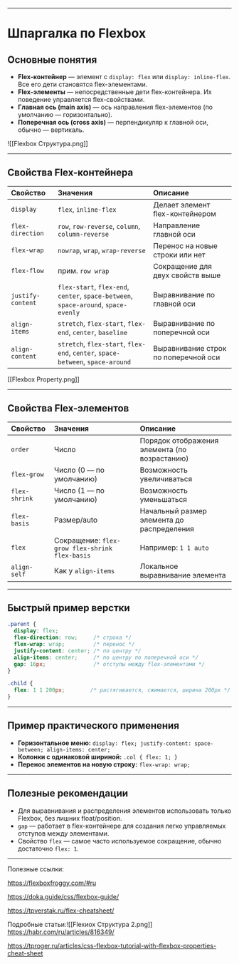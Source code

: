 ***
# Шпаргалка по Flexbox

## Основные понятия

- **Flex-контейнер** — элемент с `display: flex` или `display: inline-flex`. Все его дети становятся flex-элементами.
- **Flex-элементы** — непосредственные дети flex-контейнера. Их поведение управляется flex-свойствами.
- **Главная ось (main axis)** — ось направления flex-элементов (по умолчанию — горизонтально).
- **Поперечная ось (cross axis)** — перпендикуляр к главной оси, обычно — вертикаль.

![[Flexbox Структура.png]]

***

## Свойства Flex-контейнера

| Свойство          | Значения                                                                            | Описание                             |
| :---------------- | :---------------------------------------------------------------------------------- | :----------------------------------- |
| `display`         | `flex`, `inline-flex`                                                               | Делает элемент flex-контейнером      |
| `flex-direction`  | `row`, `row-reverse`, `column`, `column-reverse`                                    | Направление главной оси              |
| `flex-wrap`       | `nowrap`, `wrap`, `wrap-reverse`                                                    | Перенос на новые строки или нет      |
| `flex-flow`       | прим. `row wrap`                                                                    | Сокращение для двух свойств выше     |
| `justify-content` | `flex-start`, `flex-end`, `center`, `space-between`, `space-around`, `space-evenly` | Выравнивание по главной оси          |
| `align-items`     | `stretch`, `flex-start`, `flex-end`, `center`, `baseline`                           | Выравнивание по поперечной оси       |
| `align-content`   | `stretch`, `flex-start`, `flex-end`, `center`, `space-between`, `space-around`      | Выравнивание строк по поперечной оси |
[[Flexbox Property.png]]

***

## Свойства Flex-элементов

| Свойство | Значения | Описание |
| :-- | :-- | :-- |
| `order` | Число | Порядок отображения элемента (по возрастанию) |
| `flex-grow` | Число (0 — по умолчанию) | Возможность увеличиваться |
| `flex-shrink` | Число (1 — по умолчанию) | Возможность уменьшаться |
| `flex-basis` | Размер/auto | Начальный размер элемента до распределения |
| `flex` | Сокращение: `flex-grow flex-shrink flex-basis` | Например: `1 1 auto` |
| `align-self` | Как у `align-items` | Локальное выравнивание элемента |


***

## Быстрый пример верстки

```css
.parent {
  display: flex;
  flex-direction: row;     /* строка */
  flex-wrap: wrap;         /* перенос */
  justify-content: center; /* по центру */
  align-items: center;     /* по центру по поперечной оси */
  gap: 16px;               /* отступы между flex-элементами */
}

.child {
  flex: 1 1 200px;        /* растягивается, сжимается, ширина 200px */
}
```


***

## Пример практического применения

- **Горизонтальное меню:**
`display: flex; justify-content: space-between; align-items: center;`
- **Колонки с одинаковой шириной:**
`.col { flex: 1; }`
- **Перенос элементов на новую строку:**
`flex-wrap: wrap;`

***

## Полезные рекомендации

- Для выравнивания и распределения элементов использовать только Flexbox, без лишних float/position.
- `gap` — работает в flex-контейнере для создания легко управляемых отступов между элементами.
- Свойство `flex` — самое часто используемое сокращение, обычно достаточно `flex: 1`.

***


Полезные ссылки:

https://flexboxfroggy.com/#ru

https://doka.guide/css/flexbox-guide/

https://tpverstak.ru/flex-cheatsheet/

Подробные статьи:![[Flexиox Cтруктура 2.png]]
https://habr.com/ru/articles/816349/

https://tproger.ru/articles/css-flexbox-tutorial-with-flexbox-properties-cheat-sheet